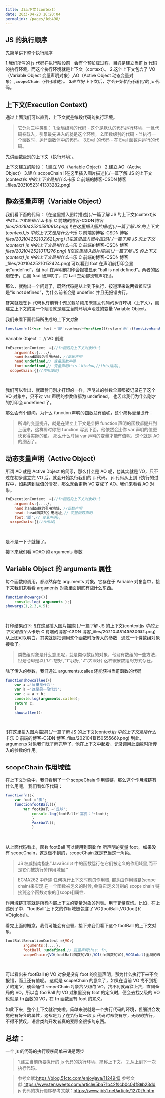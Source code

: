 ```yaml
---
title: JS上下文(context)
date: 2023-04-23 10:20:04
permalink: /pages/1eb498/
---
```


## JS 的执行顺序

先简单讲下整个执行顺序

1.我们所写的 js 代码在执行阶段前，会有个预加载过程，目的是建立当前 js 代码的执行环境，而这个执行环境就是上下文（context）。 2.这个上下文包含了 VO（Variable Object 变量声明对象）,AO（Active Object 动态变量对象）,scopeChain（作用域链）。 3.建立好上下文后，才会开始执行我们写的 js 代码。

## 上下文(Execution Context)

通过上面我们可以直到，上下文就是每段代码的执行环境。

> 它分为三种类型： 1.全局级别的代码 - 这个是默认的代码运行环境，一旦代码被载入，引擎最先进入的就是这个环境。 2.函数级别的代码 - 当执行一个函数时，运行函数体中的代码。
> 3.Eval 的代码 - 在 Eval 函数内运行的代码。

先讲函数级别的上下文（执行环境）。

上下文建立的阶段： 1.建立 VO（Variable Object） 2.建立 AO（Active Object） 3.建立 scopeChain
![在这里插入图片描述](./一篇了解 JS 的上下文(context)*js 中的上下文是指什么*卡乐 C 前端的博客-CSDN 博客\_files/20210523141303282.png)

## 静态变量声明（Variable Object）

我们看下面的代码：
![在这里插入图片描述](./一篇了解 JS 的上下文(context)*js 中的上下文是指什么*卡乐 C 前端的博客-CSDN 博客*files/20210425205810613.png)
![在这里插入图片描述](./一篇了解 JS 的上下文(context)\_js 中的上下文是指什么*卡乐 C 前端的博客-CSDN 博客*files/2021042521021621.png)
![在这里插入图片描述](./一篇了解 JS 的上下文(context)\_js 中的上下文是指什么*卡乐 C 前端的博客-CSDN 博客*files/20210425210111276.png)
![在这里插入图片描述](./一篇了解 JS 的上下文(context)\_js 中的上下文是指什么*卡乐 C 前端的博客-CSDN 博客\_files/20210425210152424.png)
可以看到 foot 在声明前打印会显示“undefind”，但 ball 在声明前打印会报错显示 “ball is not defined”。两者的区别在于，后面 foot 被声明了，而 ball 至始都没有声明过。

那么，就抛出一个问题了，既然代码是从上到下执行，按道理来说两者都应该是“is not defined”，为什么前者会是 undefind 并且无报错执行。

答案就是在 js 代码执行前有个预加载阶段用来建立代码的执行环境（上下文），而建立上下文的第一个阶段就是建立当前环境声明过的变量 Variable Object。

我们来看下面代码所生成的上下文对象

```js
functionfn(){var foot ='脚';varhead=function(){return'头';}functionhand(){return'手';}}
```

Variable Object ：
// VO 创建

```js
fnExecutionContext  ={//fn函数的上下文对象VO:{
    arguments:{....},
    hand:hand函数的引用地址，//函数声明
    head:undefined,// 变量函数声明
    foot:undefined,// 变量声明this：Window,//this指向},
  scopeChain:{}//作用域链}
```

​

我们可以看出，就跟我们刚才打印的一样，声明过的参数全部都被记录在了这个 VO 对象中，只不过 var 声明的参数值都为 undefined。
也因此我们为什么刚才的打印会 undefined 了。

那么会有个疑问，为什么 function 声明的函数就有值呢，这个简称变量提升：

> 所谓的变量提升，就是在建立上下文是会把 function 声明的函数都提升到上面来，这样即时你把 function 写到下面，他依然会比你 var 声明的值更快获得实际的值。
> 那么什么时候 var 声明的变量才能有值呢，这个就是 AO 的原因了。

## 动态变量声明（Active Object）

所谓 AO 就是 Active Object 的简写，那么什么是 AO 呢，他其实就是 VO，只不过在初步建立完 VO 后，就会开始执行我们的 js 代码。
js 代码从上到下执行的过程中，如果遇到赋值的情况，那么就会更新 VO 变成了 AO。我们来看看 AO 对象。

```js
fnExecutionContext  ={//fn函数的上下文对象AO:{
    arguments:{....},
    hand:hand函数的引用地址，//函数声明
    head: head函数的引用地址,// 变量函数声明
    foot:'脚',// 变量声明},
  scopeChain:{}//作用域}
```

​

是不是一下子就懂了。

接下来我们看 VOAO 的 arguments 参数

## Variable Object 的 arguments 属性

每个函数的调用，都必然存在 arguments 对象，它存在于 Variable 对象当中，接下来我们来看看 arguments 对象里面到底有些什么东西。

```js
functionshowargs(){
	console.log( arguments );}
showargs(1,2,3,4,5);
```

​

打印结果如下:
![在这里插入图片描述](./一篇了解 JS 的上下文(context)*js 中的上下文是指什么*卡乐 C 前端的博客-CSDN 博客\_files/20210418145930652.png)
从上图可以明白，其实就是把调用这个函数时所传入的参数，通过一个类数组对象接收了。

> 类数组对象是什么意思呢，就是类似数组的对象，他没有数组的一些方法，但是他却是以{“0”:‘您好’,“1”:我好,“2”:大家好}
> 这种很像数组的方式存在。

除了传入的参数，我们通过 arguments.callee 还能获得当前函数的代码

```js
functionshowcallee(){
    var a ='这里是代码';
    var b ='这是另一段代码';
    var c = a + b;
    console.log(arguments.callee);
    return c;
    }
    showcallee();
```

​

![在这里插入图片描述](./一篇了解 JS 的上下文(context)*js 中的上下文是指什么*卡乐 C 前端的博客-CSDN 博客\_files/20210418150555669.png)
到此，arguments 对象我们就了解完毕了，他在上下文中起着，记录调用此函数时所传入的参数的作用。

## scopeChain 作用域链

在上下文对象中，我们看到了一个 scopeChain 作用域链，那么这个作用域链有什么用呢。
我们看如下代码：

```js
functionfn(){
    var foot ='脚';
    functionfootBall(){
        var footBall ='足球';
            console.log(footBall+'需要：'+foot);
            }
            footBall();
            }
```

​

从上面代码看出，函数 footBall 可以使用到函数 fn 所声明的变量 foot。
如果没有 scopeChain，这是做不到的，scopeChain 就是充当这一角色。

> JS 权威指南指出”JavaScript 中的函数运行在它们被定义的作用域里,而不是它们被执行的作用域里.”

> ECMA262 中所述 任何执行上下文时刻的作用域, 都是由作用域链(scope chain)来实现.在一个函数被定义的时候, 会将它定义时刻的 scope chain 链接到这个函数对象的[[scope]]属性.

作用域链其实就是所有内部上下文的变量对象的列表。用于变量查询。比如，在上述例子中，“footBall”上下文的作用域链包含了 VO(footBall),VO(foot)和 VO(global)。

看完上面的概念，我们可能会有点懵，接下来我们看下这个 footBall 的上下文对象。

```js
footBallExecutionContext ={VO:{
	    arguments:{....},
	    footBall :undefined,// 变量声明this: fn,
  		scopeChain:{VO(footBall函数的VO),VO1(fn函数的VO),VOGlobal(全局的VO)}//作用域链}.....}
```

​

可以看出来 footBall 的 VO 对象是没有 foot 的变量声明，那为什么执行下来不会报错，而且还有值呢。
这就是 scopeChain 的意义了，如果在当前 VO 找不到相关的定义，便会通过 scopeChain 对象找父级的 VO，找不到就再往上找，直到全局的 VO。所以当 footBall 的 VO 对象里没有 foot 的定义时，便会去找父级的 VO 也就是 fn 函数的 VO，在 fn 函数里有 foot 的定义。

如此下来，整个上下文就讲完啦。简单来说就是一个执行代码的环境，但细讲会发觉他有好多的属性，这都是为了在执行每一段 js 代码时都能有序，无误的执行。不得不赞叹，语言类的开发者真的要顾全很多的东西。

## 总结：

一个 js 的代码的执行顺序简单来讲是两步

> 1.建立当前所要执行的 js 代码的执行环境，简称上下文。 2.从上到下一次执行代码。

> 参考文献:https://blog.51cto.com/enjoyjava/1124940
> 参考文献:https://www.tensweets.com/article/5ba71b42f0cb0c04f86b23dd
> js 代码的执行顺序参考文献：https://www.jb51.net/article/127025.htm
